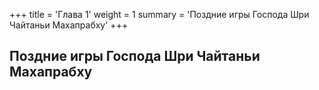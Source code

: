 +++
title = 'Глава 1'
weight = 1
summary = 'Поздние игры Господа Шри Чайтаньи Махапрабху'
+++
## Поздние игры Господа Шри Чайтаньи Махапрабху